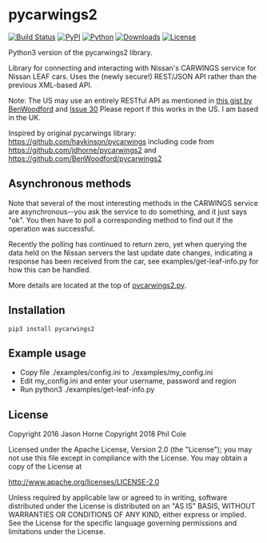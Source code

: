 # pycarwings2

[![Build Status](https://travis-ci.com/filcole/pycarwings2.svg?branch=master)](https://travis-ci.com/filcole/pycarwings2)
[![PyPI](https://img.shields.io/pypi/v/pycarwings2)](https://pypi.org/project/pycarwings2)
[![Python](https://img.shields.io/pypi/pyversions/pycarwings2)](https://pypi.org/project/pycarwings2)
[![Downloads](https://img.shields.io/pypi/dm/pycarwings2)](https://pypi.org/project/pycarwings2)
[![License](https://img.shields.io/pypi/l/pycarwings2)](https://pypi.org/project/pycarwings2)

Python3 version of the pycarwings2 library.

Library for connecting and interacting with Nissan's CARWINGS service for Nissan LEAF cars.
Uses the (newly secure!) REST/JSON API rather than the previous XML-based API.

Note: The US may use an entirely RESTful API as mentioned in [this gist by BenWoodford](https://gist.github.com/BenWoodford/141ca350445e994e69a70aabfb6db942) and [Issue 30](https://github.com/jdhorne/pycarwings2/issues/30)  Please report if this works in the US.  I am based in the UK.

Inspired by original pycarwings library: https://github.com/haykinson/pycarwings including code from https://github.com/jdhorne/pycarwings2 and https://github.com/BenWoodford/pycarwings2

## Asynchronous methods

Note that several of the most interesting methods in the CARWINGS service are
asynchronous--you ask the service to do something, and it just says "ok". You then
have to poll a corresponding method to find out if the operation was successful.

Recently the polling has continued to return zero, yet when querying the data
held on the Nissan servers the last update date changes, indicating a response
has been received from the car, see examples/get-leaf-info.py for how this can
be handled.

More details are located at the top of [pycarwings2.py](https://github.com/filcole/pycarwings2/blob/HomeAssistant/pycarwings2/pycarwings2.py).

## Installation

    pip3 install pycarwings2

## Example usage

* Copy file ./examples/config.ini to ./examples/my_config.ini
* Edit my_config.ini and enter your username, password and region
* Run python3 ./examples/get-leaf-info.py

## License

Copyright 2016 Jason Horne
Copyright 2018 Phil Cole

Licensed under the Apache License, Version 2.0 (the "License");
you may not use this file except in compliance with the License.
You may obtain a copy of the License at

http://www.apache.org/licenses/LICENSE-2.0

Unless required by applicable law or agreed to in writing, software
distributed under the License is distributed on an "AS IS" BASIS,
WITHOUT WARRANTIES OR CONDITIONS OF ANY KIND, either express or implied.
See the License for the specific language governing permissions and
limitations under the License.
